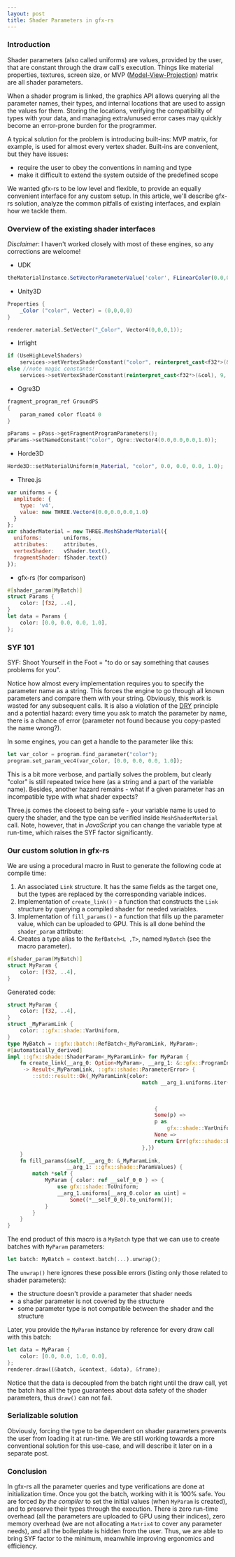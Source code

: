 ```yaml
---
layout: post
title: Shader Parameters in gfx-rs
---
```


### Introduction

Shader parameters (also called uniforms) are values, provided by the user, that are constant through the draw call's execution. Things like material properties, textures, screen size, or MVP ([Model-View-Projection](http://stackoverflow.com/questions/5550620/the-purpose-of-model-view-projection-matrix)) matrix are all shader parameters.

When a shader program is linked, the graphics API allows querying all the parameter names, their types, and internal locations that are used to assign the values for them. Storing the locations, verifying the compatibility of types with your data, and managing extra/unused error cases may quickly become an error-prone burden for the programmer.

A typical solution for the problem is introducing built-ins: MVP matrix, for example, is used for almost every vertex shader. Built-ins are convenient, but they have issues:

- require the user to obey the conventions in naming and type
- make it difficult to extend the system outside of the predefined scope

We wanted gfx-rs to be low level and flexible, to provide an equally convenient interface for any custom setup. In this article, we'll describe gfx-rs solution, analyze the common pitfalls of existing interfaces, and explain how we tackle them.

### Overview of the existing shader interfaces

_Disclaimer_: I haven't worked closely with most of these engines, so any corrections are welcome!

  * UDK
```js
theMaterialInstance.SetVectorParameterValue('color', FLinearColor(0.0,0.0,0.0,1.0));
```
  * Unity3D
```c#
Properties {
    _Color ("color", Vector) = (0,0,0,0)
}
```
```c
renderer.material.SetVector("_Color", Vector4(0,0,0,1));
```
  * Irrlight
```cpp
if (UseHighLevelShaders)
    services->setVertexShaderConstant("color", reinterpret_cast<f32*>(&col), 4);
else //note magic constants!
    services->setVertexShaderConstant(reinterpret_cast<f32*>(&col), 9, 1);
```
  * Ogre3D
```cpp
fragment_program_ref GroundPS
{
    param_named color float4 0
}
```
```cpp
pParams = pPass->getFragmentProgramParameters();
pParams->setNamedConstant("color", Ogre::Vector4(0.0,0.0,0.0,1.0));
```
  * Horde3D
```cpp
Horde3D::setMaterialUniform(m_Material, "color", 0.0, 0.0, 0.0, 1.0);
```
  * Three.js
```js
var uniforms = {
  amplitude: {
    type: 'v4',
    value: new THREE.Vector4(0.0,0.0,0.0,1.0)
  }
};
var shaderMaterial = new THREE.MeshShaderMaterial({
  uniforms:       uniforms,
  attributes:     attributes,
  vertexShader:   vShader.text(),
  fragmentShader: fShader.text()
});
```
  * gfx-rs (for comparison)
```rust
#[shader_param(MyBatch)]
struct Params {
    color: [f32, ..4],
}
let data = Params {
    color: [0.0, 0.0, 0.0, 1.0],
};
```

### SYF 101
SYF: Shoot Yourself in the Foot = "to do or say something that causes problems for you".

Notice how almost every implementation requires you to specify the parameter name as a string. This forces the engine to go through all known parameters and compare them with your string. Obviously, this work is wasted for any subsequent calls. It is also a violation of the [DRY](http://en.wikipedia.org/wiki/Don%27t_repeat_yourself) principle and a potential hazard: every time you ask to match the parameter by name, there is a chance of error (parameter not found because you copy-pasted the name wrong?).

In some engines, you can get a handle to the parameter like this:
```rust
let var_color = program.find_parameter("color");
program.set_param_vec4(var_color, [0.0, 0.0, 0.0, 1.0]);
```
This is a bit more verbose, and partially solves the problem, but clearly "color" is still repeated twice here (as a string and a part of the variable name). Besides, another hazard remains - what if a given parameter has an incompatible type with what shader expects?

Three.js comes the closest to being safe - your variable name is used to query the shader, and the type can be verified inside `MeshShaderMaterial` call. Note, however, that in _JavaScript_ you can change the variable type at run-time, which raises the SYF factor significantly.

### Our custom solution in gfx-rs

We are using a procedural macro in Rust to generate the following code at compile time:

1. An associated `Link` structure. It has the same fields as the target one, but the types are replaced by the corresponding variable indices.
2. Implementation of `create_link()` - a function that constructs the `Link` structure by querying a compiled shader for needed variables.
3. Implementation of `fill_params()` - a function that fills up the parameter value, which can be uploaded to GPU.
This is all done behind the `shader_param` attribute:
4. Creates a type alias to the `RefBatch<L ,T>`, named `MyBatch` (see the macro parameter).
```rust
#[shader_param(MyBatch)]
struct MyParam {
    color: [f32, ..4],
}
```
Generated code:
```rust
struct MyParam {
    color: [f32, ..4],
}
struct _MyParamLink {
    color: ::gfx::shade::VarUniform,
}
type MyBatch = ::gfx::batch::RefBatch<_MyParamLink, MyParam>;
#[automatically_derived]
impl ::gfx::shade::ShaderParam<_MyParamLink> for MyParam {
    fn create_link(__arg_0: Option<MyParam>, __arg_1: &::gfx::ProgramInfo)
     -> Result<_MyParamLink, ::gfx::shade::ParameterError> {
        ::std::result::Ok(_MyParamLink{color:
                                           match __arg_1.uniforms.iter().position(|u|
                                                                                      u.name.as_slice()
                                                                                          ==
                                                                                          "color")
                                               {
                                               Some(p) =>
                                               p as
                                                   gfx::shade::VarUniform,
                                               None =>
                                               return Err(gfx::shade::ErrorUniform("color".to_string())),
                                           },})
    }
    fn fill_params(&self, __arg_0: &_MyParamLink,
                   __arg_1: ::gfx::shade::ParamValues) {
        match *self {
            MyParam { color: ref __self_0_0 } => {
                use gfx::shade::ToUniform;
                __arg_1.uniforms[__arg_0.color as uint] =
                    Some((*__self_0_0).to_uniform());
            }
        }
    }
}
```

The end product of this macro is a `MyBatch` type that we can use to create batches with `MyParam` parameters:
```rust
let batch: MyBatch = context.batch(...).unwrap();
```
The `unwrap()` here ignores these possible errors (listing only those related to shader parameters):
  * the structure doesn't provide a parameter that shader needs
  * a shader parameter is not covered by the structure
  * some parameter type is not compatible between the shader and the structure

Later, you provide the `MyParam` instance by reference for every draw call with this batch:
```rust
let data = MyParam {
    color: [0.0, 0.0, 1.0, 0.0],
};
renderer.draw((&batch, &context, &data), &frame);
```
Notice that the data is decoupled from the batch right until the draw call, yet the batch has all the type guarantees about data safety of the shader parameters, thus `draw()` can not fail.

### Serializable solution

Obviously, forcing the type to be dependent on shader parameters prevents the user from loading it at run-time. We are still working towards a more conventional solution for this use-case, and will describe it later on in a separate post.

### Conclusion

In gfx-rs all the parameter queries and type verifications are done at initialization time. Once you got the batch, working with it is 100% safe. You are forced *by the compiler* to set the initial values (when `MyParam` is created), and to preserve their types through the execution. There is zero run-time overhead (all the parameters are uploaded to GPU using their indices), zero memory overhead (we are not allocating a `Matrix4` to cover any parameter needs), and all the boilerplate is hidden from the user. Thus, we are able to bring SYF factor to the minimum, meanwhile improving ergonomics and efficiency.
